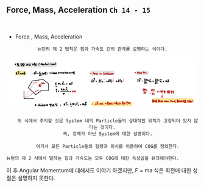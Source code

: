 ## Force, Mass, Acceleration `Ch 14 - 15`

<br>

- Force , Mass, Acceleration

<div align="center">

`뉴턴의 제 2 법칙은 힘과 가속도 간의 관계를 설명하는 식이다.`

![img.png](img.png)

        위 식에서 주의할 것은 System 내의 Particle들의 상대적인 위치가 고정되어 있지 않다는 것이다.
        즉, 강체가 아닌 System에 대한 설명이다.
        
        여기서 모든 Particle들의 질량과 위치를 이용하여 COG를 정의한다.

</div>

`뉴턴의 제 2 식에서 말하는 힘과 가속도는 모두 COG에 대한 속성임을 유의해야한다.`

이 후 Angular Momentum에 대해서도 이야기 하겠지만, F = ma 식은 회전에 대한 성질은 설명하지 못한다. 
